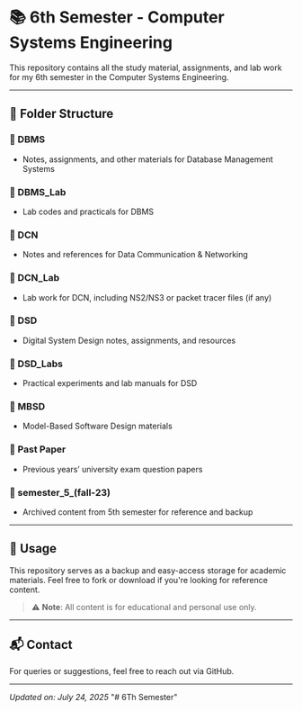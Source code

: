 # 📚 6th Semester - Computer Systems Engineering

This repository contains all the study material, assignments, and lab work for my 6th semester in the Computer Systems Engineering.

---

## 📁 Folder Structure

### 🔹 DBMS
- Notes, assignments, and other materials for Database Management Systems

### 🔹 DBMS_Lab
- Lab codes and practicals for DBMS

### 🔹 DCN
- Notes and references for Data Communication & Networking

### 🔹 DCN_Lab
- Lab work for DCN, including NS2/NS3 or packet tracer files (if any)

### 🔹 DSD
- Digital System Design notes, assignments, and resources

### 🔹 DSD_Labs
- Practical experiments and lab manuals for DSD

### 🔹 MBSD
- Model-Based Software Design materials

### 🔹 Past Paper
- Previous years’ university exam question papers

### 🔹 semester_5_(fall-23)
- Archived content from 5th semester for reference and backup

---

## 💾 Usage

This repository serves as a backup and easy-access storage for academic materials. Feel free to fork or download if you're looking for reference content.

> ⚠️ **Note**: All content is for educational and personal use only.

---

## 📬 Contact

For queries or suggestions, feel free to reach out via GitHub.

---

_Updated on: July 24, 2025_
"# 6Th Semester" 
